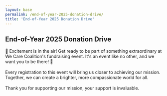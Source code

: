 ```yaml
---
layout: base
permalink: /end-of-year-2025-donation-drive/
title: 'End-of-Year 2025 Donation Drive'
---
```


<div class="zeffy-event-application">
<div class="info-section__text">
<h2>End-of-Year 2025 Donation Drive</h2>
<p>🎉 Excitement is in the air! Get ready to be part of something extraordinary at We Care Coalition's fundraising event. It's an event like no other, and we want you to be there! 🎉<br /><br />Every registration to this event will bring us closer to achieving our mission. Together, we can create a brighter, more compassionate world for all.<br /><br />Thank you for supporting our mission, your support is invaluable.</p>
</div>
<div class="iframe-container" style="position:relative;overflow:hidden;"><iframe title='Donation form powered by Zeffy' style='position: absolute; border: 0; top:0;left:0;bottom:0;right:0;width:100%;height:100%' src='https://www.zeffy.com/embed/ticketing/end-of-year-2025-donation-drive' allowpaymentrequest allowTransparency="true"></iframe></div>
</div>
